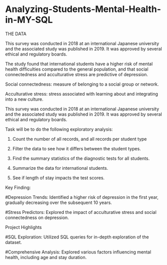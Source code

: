 # Analyzing-Students-Mental-Health-in-MY-SQL
THE DATA

This survey was conducted in 2018 at an international Japanese university and the associated study was published in 2019. It was approved by several ethical and regulatory boards.

The study found that international students have a higher risk of mental health difficulties compared to the general population, and that social connectedness and acculturative stress are predictive of depression.

Social connectedness: measure of belonging to a social group or network.

Acculturative stress: stress associated with learning about and integrating into a new culture.

This survey was conducted in 2018 at an international Japanese university and the associated study was published in 2019. It was approved by several ethical and regulatory boards.

Task will be to do the following exploratory analysis:

1. Count the number of all records, and all records per student type

2. Filter the data to see how it differs between the student types.

3. Find the summary statistics of the diagnostic tests for all students.

4. Summarize the data for international students.

5. See if length of stay impacts the test scores.

Key Finding:

#Depression Trends: Identified a higher risk of depression in the first year, gradually decreasing over the subsequent 10 years.

#Stress Predictors: Explored the impact of acculturative stress and social connectedness on depression.

Project Highlights

#SQL Exploration: Utilized SQL queries for in-depth exploration of the dataset.

#Comprehensive Analysis: Explored various factors influencing mental health, including age and stay duration.

